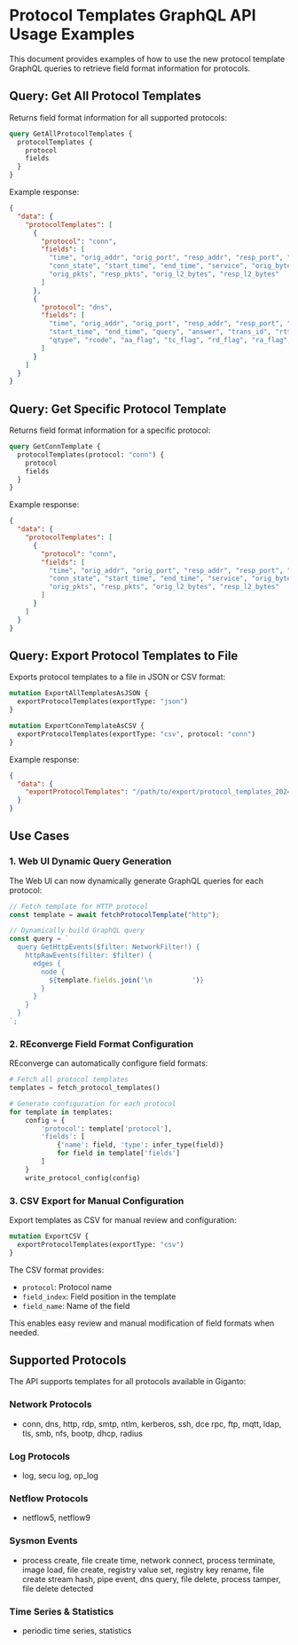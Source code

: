 # Protocol Templates GraphQL API Usage Examples

This document provides examples of how to use the new protocol template
GraphQL queries to retrieve field format information for protocols.

## Query: Get All Protocol Templates

Returns field format information for all supported protocols:

```graphql
query GetAllProtocolTemplates {
  protocolTemplates {
    protocol
    fields
  }
}
```

Example response:

```json
{
  "data": {
    "protocolTemplates": [
      {
        "protocol": "conn",
        "fields": [
          "time", "orig_addr", "orig_port", "resp_addr", "resp_port", "proto",
          "conn_state", "start_time", "end_time", "service", "orig_bytes", "resp_bytes",
          "orig_pkts", "resp_pkts", "orig_l2_bytes", "resp_l2_bytes"
        ]
      },
      {
        "protocol": "dns",
        "fields": [
          "time", "orig_addr", "orig_port", "resp_addr", "resp_port", "proto",
          "start_time", "end_time", "query", "answer", "trans_id", "rtt", "qclass",
          "qtype", "rcode", "aa_flag", "tc_flag", "rd_flag", "ra_flag", "ttl"
        ]
      }
    ]
  }
}
```

## Query: Get Specific Protocol Template

Returns field format information for a specific protocol:

```graphql
query GetConnTemplate {
  protocolTemplates(protocol: "conn") {
    protocol
    fields
  }
}
```

Example response:

```json
{
  "data": {
    "protocolTemplates": [
      {
        "protocol": "conn",
        "fields": [
          "time", "orig_addr", "orig_port", "resp_addr", "resp_port", "proto",
          "conn_state", "start_time", "end_time", "service", "orig_bytes", "resp_bytes",
          "orig_pkts", "resp_pkts", "orig_l2_bytes", "resp_l2_bytes"
        ]
      }
    ]
  }
}
```

## Query: Export Protocol Templates to File

Exports protocol templates to a file in JSON or CSV format:

```graphql
mutation ExportAllTemplatesAsJSON {
  exportProtocolTemplates(exportType: "json")
}
```

```graphql
mutation ExportConnTemplateAsCSV {
  exportProtocolTemplates(exportType: "csv", protocol: "conn")
}
```

Example response:

```json
{
  "data": {
    "exportProtocolTemplates": "/path/to/export/protocol_templates_20240116_143022.json"
  }
}
```

## Use Cases

### 1. Web UI Dynamic Query Generation

The Web UI can now dynamically generate GraphQL queries for each protocol:

```javascript
// Fetch template for HTTP protocol
const template = await fetchProtocolTemplate("http");

// Dynamically build GraphQL query
const query = `
  query GetHttpEvents($filter: NetworkFilter!) {
    httpRawEvents(filter: $filter) {
      edges {
        node {
          ${template.fields.join('\n          ')}
        }
      }
    }
  }
`;
```

### 2. REconverge Field Format Configuration

REconverge can automatically configure field formats:

```python
# Fetch all protocol templates
templates = fetch_protocol_templates()

# Generate configuration for each protocol
for template in templates:
    config = {
        'protocol': template['protocol'],
        'fields': [
            {'name': field, 'type': infer_type(field)}
            for field in template['fields']
        ]
    }
    write_protocol_config(config)
```

### 3. CSV Export for Manual Configuration

Export templates as CSV for manual review and configuration:

```graphql
mutation ExportCSV {
  exportProtocolTemplates(exportType: "csv")
}
```

The CSV format provides:

- `protocol`: Protocol name
- `field_index`: Field position in the template
- `field_name`: Name of the field

This enables easy review and manual modification of field formats when needed.

## Supported Protocols

The API supports templates for all protocols available in Giganto:

### Network Protocols

- conn, dns, http, rdp, smtp, ntlm, kerberos, ssh, dce rpc, ftp, mqtt,
  ldap, tls, smb, nfs, bootp, dhcp, radius

### Log Protocols

- log, secu log, op_log

### Netflow Protocols

- netflow5, netflow9

### Sysmon Events

- process create, file create time, network connect, process terminate,
  image load, file create, registry value set, registry key rename,
  file create stream hash, pipe event, dns query, file delete,
  process tamper, file delete detected

### Time Series & Statistics

- periodic time series, statistics
